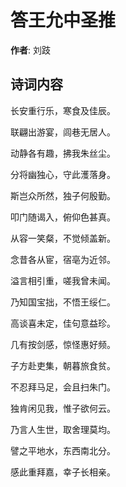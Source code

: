 # 答王允中圣推

**作者**: 刘跂

## 诗词内容

长安重行乐，寒食及佳辰。

联翩出游宴，闾巷无居人。

动静各有趣，拂我朱丝尘。

分将幽独心，守此濩落身。

斯岂众所然，独子何殷勤。

叩门随谒入，俯仰色甚真。

从容一笑粲，不觉倾盖新。

念昔各从宦，宿亳为近邻。

溢言相引重，嗟我曾未闻。

乃知国宝拙，不悟王绥仁。

高谈喜未定，佳句意益珍。

几有按剑感，惊怪惠好频。

子方赴吏集，朝暮旅食贫。

不忍拜马足，会且扫朱门。

独肯闲见我，惟子欲何云。

乃言人生世，取舍理莫均。

譬之平地水，东西南北分。

感此重拜嘉，幸子长相亲。


